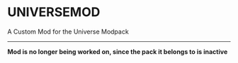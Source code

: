 # UNIVERSEMOD
A Custom Mod for the Universe Modpack

---

**Mod is no longer being worked on, since the pack it belongs to is inactive**
